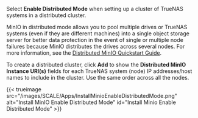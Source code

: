 &NewLine;

Select **Enable Distributed Mode** when setting up a cluster of TrueNAS systems in a distributed cluster. 

MinIO in distributed mode allows you to pool multiple drives or TrueNAS systems (even if they are different machines) into a single object storage server for better data protection in the event of single or multiple node failures because MinIO distributes the drives across several nodes. 
For more information, see the [Distributed MinIO Quickstart Guide](https://docs.min.io/docs/distributed-minio-quickstart-guide).

To create a distributed cluster, click **Add** to show the **Distributed MinIO Instance URI(s)** fields for each TrueNAS system (node) IP addresses/host names to include in the cluster. Use the same order across all the nodes.

{{< trueimage src="/images/SCALE/Apps/InstallMinioEnableDistributedMode.png" alt="Install MinIO Enable Distributed Mode" id="Install Minio Enable Distributed Mode" >}}